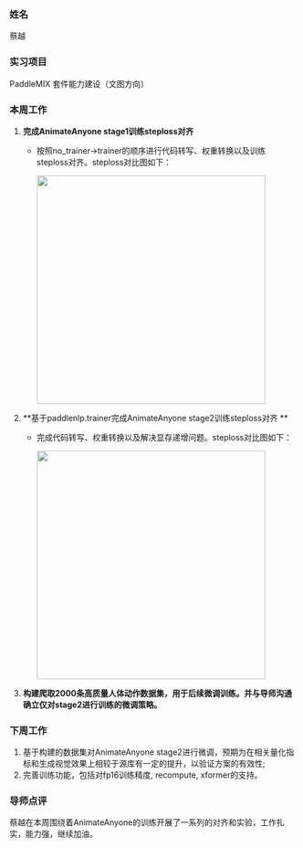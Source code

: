 ### 姓名

蔡越

### 实习项目

PaddleMIX 套件能力建设（文图方向）

### 本周工作

1. **完成AnimateAnyone stage1训练steploss对齐**
   
   * 按照no_trainer->trainer的顺序进行代码转写、权重转换以及训练steploss对齐。steploss对比图如下：
     
     <img title="" src="https://github.com/PFCCLab/Camp/assets/46399096/649c4380-1e71-4955-91a6-dfe9b6b6dd82" alt="" width="400">

2. **基于paddlenlp.trainer完成AnimateAnyone stage2训练steploss对齐 **
   
   * 完成代码转写、权重转换以及解决显存递增问题。steploss对比图如下：
     
     <img title="" src="https://github.com/PFCCLab/Camp/assets/46399096/d59b16fb-d86b-4d04-8a1c-91c11c21f432" alt="" width="400">

3. **构建爬取2000条高质量人体动作数据集，用于后续微调训练。并与导师沟通确立仅对stage2进行训练的微调策略。**

### 下周工作

1. 基于构建的数据集对AnimateAnyone stage2进行微调，预期为在相关量化指标和生成视觉效果上相较于源库有一定的提升，以验证方案的有效性;
2. 完善训练功能，包括对fp16训练精度, recompute, xformer的支持。

### 导师点评

蔡越在本周围绕着AnimateAnyone的训练开展了一系列的对齐和实验，工作扎实，能力强，继续加油。